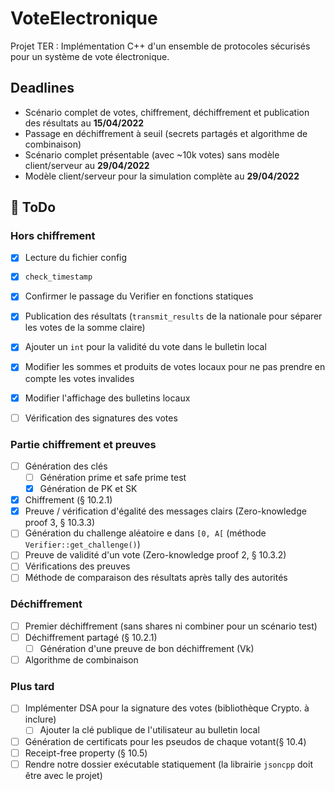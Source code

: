 # VoteElectronique

Projet TER : Implémentation C++ d'un ensemble de protocoles sécurisés pour un système de vote électronique.

## Deadlines

- Scénario complet de votes, chiffrement, déchiffrement et publication des résultats au **15/04/2022** 
- Passage en déchiffrement à seuil (secrets partagés et algorithme de combinaison)
- Scénario complet présentable (avec ~10k votes) sans modèle client/serveur au **29/04/2022**
- Modèle client/serveur pour la simulation complète au **29/04/2022**

## 🔴 ToDo

### Hors chiffrement

- [x] Lecture du fichier config
- [x] `check_timestamp`
- [x] Confirmer le passage du Verifier en fonctions statiques
- [x] Publication des résultats (`transmit_results` de la nationale pour séparer les votes de la somme claire)
- [x] Ajouter un `int` pour la validité du vote dans le bulletin local
- [x] Modifier les sommes et produits de votes locaux pour ne pas prendre en compte les votes invalides
- [x] Modifier l'affichage des bulletins locaux 
- [ ] Vérification des signatures des votes


### Partie chiffrement et preuves

- [ ] Génération des clés
  - [ ] Génération prime et safe prime test
  - [x] Génération de PK et SK
- [x] Chiffrement (§ 10.2.1)
- [x] Preuve / vérification d'égalité des messages clairs (Zero-knowledge proof 3, § 10.3.3)
- [ ] Génération du challenge aléatoire e dans `[0, A[` (méthode `Verifier::get_challenge()`)
- [ ] Preuve de validité d'un vote (Zero-knowledge proof 2, § 10.3.2)
- [ ] Vérifications des preuves
- [ ] Méthode de comparaison des résultats après tally des autorités

### Déchiffrement

- [ ] Premier déchiffrement (sans shares ni combiner pour un scénario test)
- [ ] Déchiffrement partagé (§ 10.2.1)
  - [ ] Génération d'une preuve de bon déchiffrement (Vk)
- [ ] Algorithme de combinaison

### Plus tard

- [ ] Implémenter DSA pour la signature des votes (bibliothèque Crypto. à inclure)
  - [ ] Ajouter la clé publique de l'utilisateur au bulletin local
- [ ] Génération de certificats pour les pseudos de chaque votant(§ 10.4)
- [ ] Receipt-free property (§ 10.5)
- [ ] Rendre notre dossier exécutable statiquement (la librairie `jsoncpp` doit être avec le projet)
